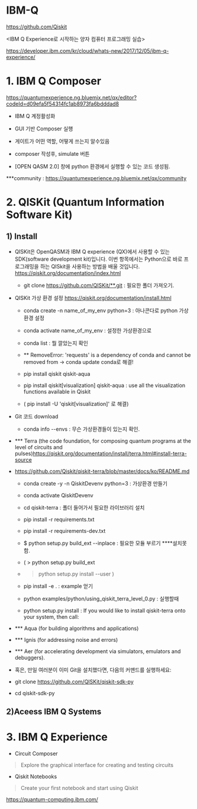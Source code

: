 # IBM-Q
<git-hub >

https://github.com/Qiskit

<IBM Q Experience로 시작하는 양자 컴퓨터 프로그래밍 실습>

https://developer.ibm.com/kr/cloud/whats-new/2017/12/05/ibm-q-experience/


# 1. IBM Q Composer

https://quantumexperience.ng.bluemix.net/qx/editor?codeId=d09efa5f54314fc1ab8973fa6bdddad8

- IBM Q 계정활성화

- GUI 기반 Composer 실행

- 게이트가 어떤 역할, 어떻게 쓰는지 알수있음

- composer 작성후, simulate 버튼

- [OPEN QASM 2.0] 창에 python 환경에서 실행할 수 있는 코드 생성됨.

***community : https://quantumexperience.ng.bluemix.net/qx/community


# 2. QISKit (Quantum Information Software Kit)

## 1) Install 

- QISKit은 OpenQASM과 IBM Q experience (QX)에서 사용할 수 있는 SDK(software development kit)입니다. 이번 항목에서는 Python으로 바로 프로그래밍을 하는 QISkit을 사용하는 방법을 배울 것입니다.
https://qiskit.org/documentation/index.html

  - git clone https://github.com/QISKit/**.git : 필요한 폴더 가져오기.

- QISKit 가상 환경 설정
https://qiskit.org/documentation/install.html
  - conda create -n name_of_my_env python=3 : 아나콘다로 python 가상 환경 설정

  - conda activate name_of_my_env : 설정한 가상환경으로  

  - conda list : 뭘 깔았는지 확인

  - ** RemoveError: 'requests' is a dependency of conda and cannot be removed from -> conda update conda로 해결!

  - pip install qiskit qiskit-aqua

  - pip install qiskit[visualization] qiskit-aqua  : use all the visualization functions available in Qiskit 

  - ( pip install -U 'qiskit[visualization]' 로 해결)


- Git 코드 download

    - conda info --envs : 무슨 가상환경들이 있는지 확인.


- *** Terra (the code foundation, for composing quantum programs at the level of circuits and pulses)https://qiskit.org/documentation/install/terra.html#install-terra-source
- https://github.com/Qiskit/qiskit-terra/blob/master/docs/ko/README.md
    - conda create -y -n QiskitDevenv python=3 : 가상환경 만들기
    - conda activate QiskitDevenv
    - cd qiskit-terra : 폴더 들어가서 필요한 라이브러리 설치
    - pip install -r requirements.txt 
    - pip install -r requirements-dev.txt


    - $ python setup.py build_ext --inplace : 필요한 모듈 부르기  ****설치못함. 

    - ( > python setup.py build_ext

    - > python setup.py install --user )
 

    -  pip install -e . : example 얻기

    - python examples/python/using_qiskit_terra_level_0.py : 실행할때

    -  python setup.py install :  If you would like to install qiskit-terra onto your system, then call:


- *** Aqua (for building algorithms and applications)

- *** Ignis (for addressing noise and errors)

- *** Aer (for accelerating development via simulators, emulators and debuggers).

- 혹은, 만일 여러분이 이미 Git을 설치했다면, 다음의 커맨드를 실행하세요:
- git clone https://github.com/QISKit/qiskit-sdk-py

- cd qiskit-sdk-py


## 2)Aceess IBM Q Systems 


# 3. IBM Q Experience

* Circuit Composer

> Explore the graphical interface for creating and testing circuits

* Qiskit Notebooks

> Create your first notebook and start using Qiskit

https://quantum-computing.ibm.com/
